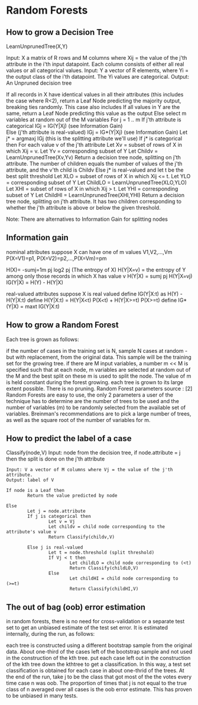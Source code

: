 Random Forests
===============

How to grow a Decision Tree
----------------------------

LearnUnprunedTree(X,Y)

Input: X a matrix of R rows and M columns where Xij = the value of the j'th attribute in the i'th input datapoint. Each column consists of either all real values or all categorical values.
Input: Y a vector of R elements, where Yi = the output class of the i'th datapoint. The Yi values are categorical.
Output: An Unpruned decision tree

If all records in X have identical values in all their attributes (this includes the case where R<2), return a Leaf Node predicting the majority output, breaking ties randomly. This case also includes
If all values in Y are the same, return a Leaf Node predicting this value as the output
Else
    select m variables at random out of the M variables
    For j = 1 .. m
        If j'th attribute is categorical
            IGj = IG(Y|Xj) (see Information Gain)            
        Else (j'th attribute is real-valued)
            IGj = IG*(Y|Xj) (see Information Gain)
    Let j* = argmaxj IGj (this is the splitting attribute we'll use)
    If j* is categorical then
        For each value v of the j'th attribute
            Let Xv = subset of rows of X in which Xij = v. Let Yv = corresponding subset of Y
            Let Childv = LearnUnprunedTree(Xv,Yv)
        Return a decision tree node, splitting on j'th attribute. The number of children equals the number of values of the j'th attribute, and the v'th child is Childv
    Else j* is real-valued and let t be the best split threshold
        Let XLO = subset of rows of X in which Xij <= t. Let YLO = corresponding subset of Y
        Let ChildLO = LearnUnprunedTree(XLO,YLO)
        Let XHI = subset of rows of X in which Xij > t. Let YHI = corresponding subset of Y
        Let ChildHI = LearnUnprunedTree(XHI,YHI)
        Return a decision tree node, splitting on j'th attribute. It has two children corresponding to whether the j'th attribute is above or below the given threshold.

Note: There are alternatives to Information Gain for splitting nodes
 

Information gain
-----------------

nominal attributes
suppose X can have one of m values V1,V2,...,Vm
P(X=V1)=p1, P(X=V2)=p2,...,P(X=Vm)=pm
 
H(X)= -sumj=1m pj log2 pj (The entropy of X)
H(Y|X=v) = the entropy of Y among only those records in which X has value v
H(Y|X) = sumj pj H(Y|X=vj)
IG(Y|X) = H(Y) - H(Y|X)

real-valued attributes
suppose X is real valued
define IG(Y|X:t) as H(Y) - H(Y|X:t)
define H(Y|X:t) = H(Y|X<t) P(X<t) + H(Y|X>=t) P(X>=t)
define IG*(Y|X) = maxt IG(Y|X:t)

How to grow a Random Forest
----------------------------

Each tree is grown as follows:

if the number of cases in the training set is N, sample N cases at random -but with replacement, from the original data. This sample will be the training set for the growing tree.
if there are M input variables, a number m << M is specified such that at each node, m variables are selected at random out of the M and the best split on these m is used to split the node. The value of m is held constant during the forest growing.
each tree is grown to its large extent possible. There is no pruning.
Random Forest parameters
source : [2]
Random Forests are easy to use, the only 2 parameters a user of the technique has to determine are the number of trees to be used and the number of variables (m) to be randomly selected from the available set of variables.
Breinman's recommendations are to pick a large number of trees, as well as the square root of the number of variables for m.
 

How to predict the label of a case 
------------------------------------
Classify(node,V)
    Input: node from the decision tree, if node.attribute = j then the split is done on the j'th attribute

    Input: V a vector of M columns where Vj = the value of the j'th attribute.
    Output: label of V

    If node is a Leaf then
            Return the value predicted by node

    Else
            Let j = node.attribute
            If j is categorical then
                    Let v = Vj
                    Let childv = child node corresponding to the attribute's value v
                    Return Classify(childv,V)

            Else j is real-valued
                    Let t = node.threshold (split threshold)
                    If Vj < t then
                            Let childLO = child node corresponding to (<t)
                            Return Classify(childLO,V)
                    Else
                            Let childHI = child node corresponding to (>=t)
                            Return Classify(childHI,V)
 

The out of bag (oob) error estimation
--------------------------------------

in random forests, there is no need for cross-validation or a separate test set to get an unbiased estimate of the test set error. It is estimated internally, during the run, as follows:

each tree is constructed using a different bootstrap sample from the original data. About one-third of the cases left of the bootstrap sample and not used in the construction of the kth tree.
put each case left out in the construction of the kth tree down the kthtree to get a classification. In this way, a test set classification is obtained for each case in about one-thrid of the trees. At the end of the run, take j to be the class that got most of the the votes every time case n was oob. The proportion of times that j is not equal to the true class of n averaged over all cases is the oob error estimate. This has proven to be unbiased in many tests.
